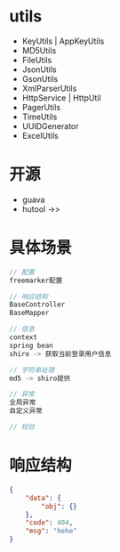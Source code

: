 # utils

- KeyUtils | AppKeyUtils
- MD5Utils
- FileUtils
- JsonUtils
- GsonUtils
- XmlParserUtils
- HttpService | HttpUtil
- PagerUtils
- TimeUtils
- UUIDGenerator
- ExcelUtils

# 开源

- guava
- hutool ->>


# 具体场景

```js
// 配置
freemarker配置

// 响应结构
BaseController
BaseMapper

// 信息
context
spring bean
shiro -> 获取当前登录用户信息

// 字符串处理
md5 -> shiro提供

// 异常
全局异常
自定义异常

// 校验
```

# 响应结构

```json
{
    "data": {
        "obj": {}
    },
    "code": 404,
    "msg": "hehe"
}
```


